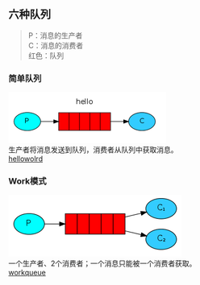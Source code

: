 ## 六种队列

> P：消息的生产者  
> C：消息的消费者  
> 红色：队列  

### 简单队列
![hello-world-queue](./src/main/resources/images/hello-world-queue.png)  
生产者将消息发送到队列，消费者从队列中获取消息。  
[hellowolrd](./src/main/java/cn/xiaoyu/rabbit/hellowolrd)

### Work模式
![work-queue](./src/main/resources/images/work-queue.png)  
一个生产者、2个消费者；一个消息只能被一个消费者获取。  
[workqueue](./src/main/java/cn/xiaoyu/rabbit/workqueue)

